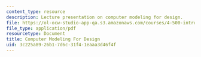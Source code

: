 ```yaml
---
content_type: resource
description: Lecture presentation on computer modeling for design.
file: https://ol-ocw-studio-app-qa.s3.amazonaws.com/courses/4-500-introduction-to-design-computing-fall-2008/3c225a8926b17d6c31f41eaaa3d46f4f_lec3b.pdf
file_type: application/pdf
resourcetype: Document
title: Computer Modeling For Design
uid: 3c225a89-26b1-7d6c-31f4-1eaaa3d46f4f
---
```

